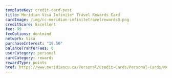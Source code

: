 ```yaml
---
templateKey: credit-card-post
title: Meridian Visa Infinite* Travel Rewards Card
cardImage: /img/cc-meridian-infinitetravelrewards0.png
creditScore: Excellent
fee: 99
feeOptions: dontmind
network: Visa
purchaseInterest: "19.50"
balanceTranferFees: 0
userCategory: personal
cardCategory: rewards
rewardType: points
href: https://www.meridiancu.ca/Personal/Credit-Cards/Personal-Cards/Meridian-Visa-Infinite-Travel-Rewards-Card.aspx
---
```

